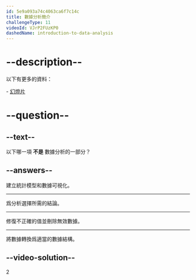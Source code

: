 ```yaml
---
id: 5e9a093a74c4063ca6f7c14c
title: 數據分析簡介
challengeType: 11
videoId: VJrP2FUzKP0
dashedName: introduction-to-data-analysis
---
```


# --description--

以下有更多的資料：

\- [幻燈片](https://docs.google.com/presentation/d/1cUIt8b2ySz-85_ykfeuuWsurccwTAuFPn782pZBzFsU/edit?usp=sharing)

# --question--

## --text--

以下哪一項 **不是** 數據分析的一部分？

## --answers--

建立統計模型和數據可視化。

---

爲分析選擇所需的結論。

---

修復不正確的值並刪除無效數據。

---

將數據轉換爲適當的數據結構。

## --video-solution--

2
